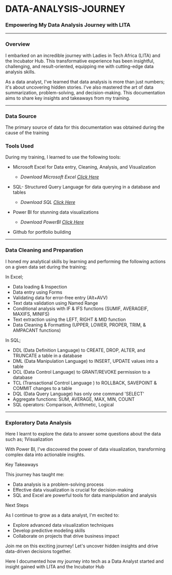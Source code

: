 # DATA-ANALYSIS-JOURNEY

### Empowering My Data Analysis Journey with LITA
---
### Overview
I embarked on an incredible journey with Ladies in Tech Africa (LITA) and the Incubator Hub. This transformative experience has been insightful, challenging, and result-oriented, equipping me with cutting-edge data analysis skills.

As a data analyst, I've learned that data analysis is more than just numbers; it's about uncovering hidden stories. I've also mastered the art of data summarization, problem-solving, and decision-making. This documentation aims to share key insights and takeaways from my training.

---
### Data Source
The primary source of data for this documentation was obtained during the cause of the training  

### Tools Used
During my training, I learned to use the following tools:
- Microsoft Excel for Data entry, Cleaning, Analysis, and Visualization
  - *Download Microsoft Excel [Click Here](https://www.microsoft.com)*
    
- SQL- Structured Query Language for data querying in a database and tables
  - *Download SQL [Click Here](https://www.microsoft.com/en-us/sql-server/sql-server-downloads)*
    
- Power BI for stunning data visualizations
  - *Download PowerBI [Click Here](https://www.microsoft.com/en-us/download/details.aspx?id=58494)*
 
- Github for portfolio building

---

### Data Cleaning and Preparation 
I honed my analytical skills by learning and performing the following actions on a given data set during the training;

In Excel;
- Data loading & Inspection
- Data entry using Forms
- Validating data for error-free entry (Alt+AVV)
- Text data validation using Named Range
- Conditional analysis with IF & IFS functions (SUMIF, AVERAGEIF, MAXIFS, MINIFS)
- Text extraction using the LEFT, RIGHT & MID function
- Data Cleaning & Formatting (UPPER, LOWER, PROPER, TRIM, & AMPACANT functions)

In SQL;
- DDL (Data Definition Language) to CREATE, DROP, ALTER, and TRUNCATE a table in a database
- DML (Data Manipulation Language) to INSERT, UPDATE values into a table
- DCL (Data Control Language) to GRANT/REVOKE permission to a database
- TCL (Transactional Control Language ) to ROLLBACK, SAVEPOINT & COMMIT changes to a table 
- DQL (Data Query Language) has only one command 'SELECT' 
- Aggregate functions: SUM, AVERAGE, MAX, MIN, COUNT
- SQL operators: Comparison, Arithmetic, Logical
---

### Exploratory Data Analysis
Here I learnt to explore the data to answer some questions about the data such as;
1Visualization

With Power BI, I've discovered the power of data visualization, transforming complex data into actionable insights.

Key Takeaways

This journey has taught me:

- Data analysis is a problem-solving process
- Effective data visualization is crucial for decision-making
- SQL and Excel are powerful tools for data manipulation and analysis

Next Steps

As I continue to grow as a data analyst, I'm excited to:

- Explore advanced data visualization techniques
- Develop predictive modeling skills
- Collaborate on projects that drive business impact

Join me on this exciting journey! Let's uncover hidden insights and drive data-driven decisions together.

Here I documented how my journey into tech as a Data Analyst started and insight gained with LITA and the Incubator Hub
